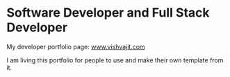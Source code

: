 # Software Developer and Full Stack Developer
My developer portfolio page: <a href="https://www.vishvajit.com">www.vishvajit.com</a>

I am living this portfolio for people to use and make their own template from it. 
